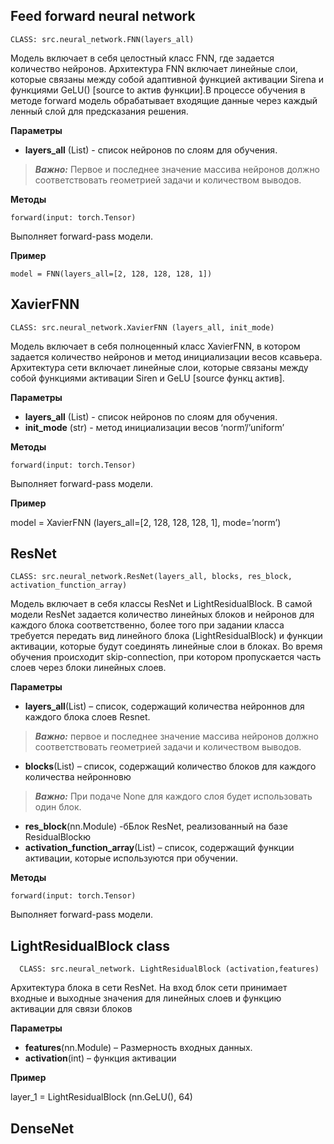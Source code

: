 ## Feed forward neural network
    CLASS: src.neural_network.FNN(layers_all)

Модель включает в себя целостный класс FNN, где задается количество нейронов. Архитектура FNN включает линейные слои, которые связаны между собой адаптивной функцией активации Sirena и функциями GeLU() [source to актив функции].В процессе обучения в методе forward модель обрабатывает входящие данные через каждый ленный слой для предсказания решения.

**Параметры**

- **layers_all** (List) - список нейронов по слоям для обучения.

> **_Важно:_**  Первое и последнее значение массива нейронов должно соответствовать геометрией задачи и количеством выводов.


**Методы**

    
    forward(input: torch.Tensor)

Выполняет forward-pass модели. 


**Пример**


    model = FNN(layers_all=[2, 128, 128, 128, 1])

    
## XavierFNN
    CLASS: src.neural_network.XavierFNN (layers_all, init_mode)

Модель включает в себя полноценный класс XavierFNN, в котором задается количество нейронов и метод инициализации весов ксавьера. Архитектура сети включает линейные слои, которые связаны между собой функциями активации Siren и GeLU [source функц актив].

**Параметры**

- **layers_all** (List) - список нейронов по слоям для обучения.
- **init_mode** (str) - метод инициализации весов ‘norm’/’uniform’ 

**Методы**

    forward(input: torch.Tensor)

Выполняет forward-pass модели. 

**Пример**


   model = XavierFNN (layers_all=[2, 128, 128, 128, 1], mode=’norm’)


    
## ResNet
    CLASS: src.neural_network.ResNet(layers_all, blocks, res_block, activation_function_array)

Модель включает в себя классы ResNet и LightResidualBlock. В самой модели ResNet задается количество линейных блоков и нейронов для каждого блока соответственно, более того при задании класса требуется передать вид линейного блока (LightResidualBlock) и функции активации, которые будут соединять линейные слои в блоках. Во время обучения происходит skip-connection, при котором пропускается часть слоев через блоки линейных слоев. 

**Параметры**

- **layers_all**(List) – список, содержащий количества нейроннов для каждого блока слоев Resnet.
> **_Важно:_**  первое и последнее значение массива нейронов должно соответствовать геометрией задачи и количеством выводов.
- **blocks**(List) – список, содержащий количество блоков для каждого количества нейронновю
> **_Важно:_**  При подаче None для каждого слоя будет использовать один блок.
- **res_block**(nn.Module) -бБлок ResNet, реализованный на базе ResidualBlockю
- **activation_function_array**(List) – список, содержащий функции активации, которые используются при обучении.

**Методы**

    forward(input: torch.Tensor)

Выполняет forward-pass модели. 

## LightResidualBlock class
      CLASS: src.neural_network. LightResidualBlock (activation,features)

Архитектура блока в сети ResNet. На вход блок сети принимает входные и выходные значения для линейных слоев и функцию активации для связи блоков

**Параметры**

- **features**(nn.Module) – Размерность входных данных.
- **activation**(int) – функция активации


**Пример**


   layer_1 = LightResidualBlock (nn.GeLU(), 64)

   
## DenseNet
